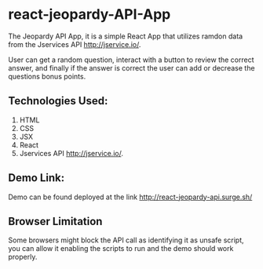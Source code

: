 # react-jeopardy-API-App

The Jeopardy API App, it is a simple React App that utilizes ramdon data from the Jservices API http://jservice.io/.

User can get a random question, interact with a button to review the correct answer, and finally if the answer is correct the user can add or decrease the questions bonus points.

## Technologies Used:

1. HTML
2. CSS
3. JSX
4. React
5. Jservices API http://jservice.io/.

## Demo Link:

Demo can be found deployed at the link http://react-jeopardy-api.surge.sh/

## Browser Limitation

Some browsers might block the API call as identifying it as unsafe script, you can allow it enabling the scripts to run and the demo should work properly.
